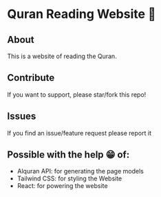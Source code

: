 # Quran Reading Website 📖

## About 

This is a website of reading the Quran.

## Contribute

If you want to support, please star/fork this repo!

## Issues

If you find an issue/feature request please report it

## Possible with the help 😁 of:

- Alquran API: for generating the page models
- Tailwind CSS: for styling the Website
- React: for powering the website 
